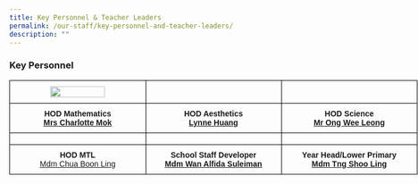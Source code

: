 ```yaml
---
title: Key Personnel & Teacher Leaders
permalink: /our-staff/key-personnel-and-teacher-leaders/
description: ""
---
```

### Key Personnel

<style type="text/css">
.tg  {border-collapse:collapse;border-spacing:0;margin:0px auto;}
.tg td{border-color:black;border-style:solid;border-width:1px;font-family:Arial, sans-serif;font-size:14px;
  overflow:hidden;padding:10px 5px;word-break:normal;}
.tg th{border-color:black;border-style:solid;border-width:1px;font-family:Arial, sans-serif;font-size:14px;
  font-weight:normal;overflow:hidden;padding:10px 5px;word-break:normal;}
.tg .tg-wa1i{font-weight:bold;text-align:center;vertical-align:middle}
</style>
<table class="tg" style="undefined;table-layout: fixed; width: 731px">
<colgroup>
<col style="width: 250px">
<col style="width: 250px">
<col style="width: 250px">
</colgroup>
<tbody>
  <tr>
    <td class="tg-wa1i"><img src="/images/principal.jpg" 
     style="width:65%">
</td>
    <td class="tg-wa1i"></td>
    <td class="tg-wa1i"></td>
  </tr>
  <tr>
    <td class="tg-wa1i">HOD Mathematics<br><a href="mailto:wee_jee_chen_charlotte@moe.edu.sg" target="_blank" rel="noopener noreferrer"><span style="text-decoration:underline">Mrs Charlotte Mok</span></a></td>
    <td class="tg-wa1i">HOD Aesthetics<br><a href="mailto:huang_yilan_lynne@moe.edu.sg" target="_blank" rel="noopener noreferrer">Lynne Huang</a></td>
    <td class="tg-wa1i">HOD Science<br><a href="mailto:ong_wee_leong@moe.edu.sg" target="_blank" rel="noopener noreferrer">Mr Ong Wee Leong</a></td>
  </tr>
  <tr>
    <td class="tg-wa1i"></td>
    <td class="tg-wa1i"></td>
    <td class="tg-wa1i"></td>
  </tr>
  <tr>
    <td class="tg-wa1i"><span style="font-style:normal">HOD MTL</span><br><a href="mailto:chua_boon_ling@moe.edu.sg" target="_blank" rel="noopener noreferrer"><span style="font-weight:400;font-style:normal;text-decoration:underline">Mdm Chua Boon Ling</span></a></td>
    <td class="tg-wa1i">School Staff Developer<br><a href="mailto:wan_alfida_suleiman@moe.edu.sg" target="_blank" rel="noopener noreferrer"><span style="text-decoration:underline">Mdm Wan Alfida Suleiman</span></a></td>
    <td class="tg-wa1i">Year Head/Lower Primary<br><a href="mailto:tng_shoo_ling@moe.edu.sg" target="_blank" rel="noopener noreferrer">Mdm Tng Shoo Ling</a></td>
  </tr>
</tbody>
</table>